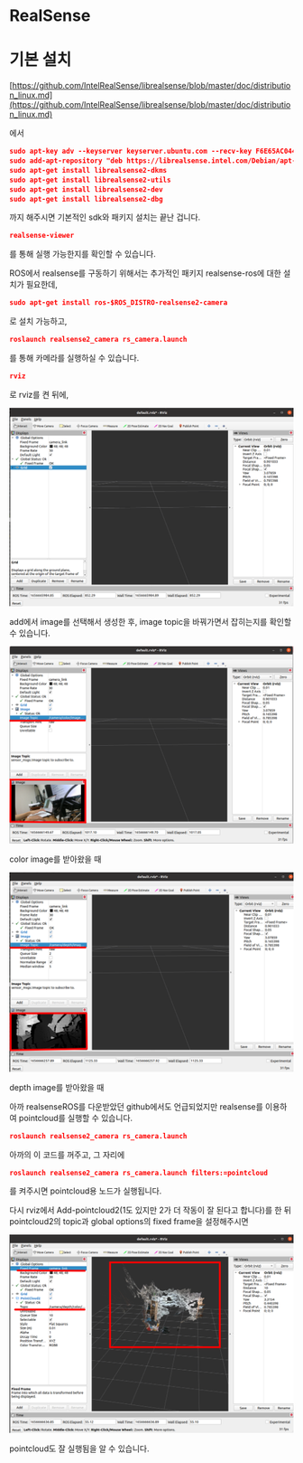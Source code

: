 # RealSense

# 기본 설치

[https://github.com/IntelRealSense/librealsense/blob/master/doc/distribution_linux.md](https://github.com/IntelRealSense/librealsense/blob/master/doc/distribution_linux.md)

에서 

```json
sudo apt-key adv --keyserver keyserver.ubuntu.com --recv-key F6E65AC044F831AC80A06380C8B3A55A6F3EFCDE || sudo apt-key adv --keyserver hkp://keyserver.ubuntu.com:80 --recv-key F6E65AC044F831AC80A06380C8B3A55A6F3EFCDE
sudo add-apt-repository "deb https://librealsense.intel.com/Debian/apt-repo $(lsb_release -cs) main" -u
sudo apt-get install librealsense2-dkms
sudo apt-get install librealsense2-utils
sudo apt-get install librealsense2-dev
sudo apt-get install librealsense2-dbg
```

까지 해주시면 기본적인 sdk와 패키지 설치는 끝난 겁니다.

```json
realsense-viewer
```

를 통해 실행 가능한지를 확인할 수 있습니다.

ROS에서 realsense를 구동하기 위해서는 추가적인 패키지 realsense-ros에 대한 설치가 필요한데, 

```json
sudo apt-get install ros-$ROS_DISTRO-realsense2-camera
```

로 설치 가능하고,

```json
roslaunch realsense2_camera rs_camera.launch
```

를 통해 카메라를 실행하실 수 있습니다.

```json
rviz
```

로 rviz를 켠 뒤에, 

![rviz.png](https://github.com/EndeavoringYoon/Pick-and-place-KOR-/blob/master/ROS(Pick%20and%20Place%20Project)/RealSense/rviz.png)

add에서 image를 선택해서 생성한 후, image topic을 바꿔가면서 잡히는지를 확인할 수 있습니다.

![color image를 받아왔을 때](https://github.com/EndeavoringYoon/Pick-and-place-KOR-/blob/master/ROS(Pick%20and%20Place%20Project)/RealSense/rviz_1.png)

color image를 받아왔을 때

![depth image를 받아왔을 때](https://github.com/EndeavoringYoon/Pick-and-place-KOR-/blob/master/ROS(Pick%20and%20Place%20Project)/RealSense/rviz_2.png)

depth image를 받아왔을 때

아까 realsenseROS를 다운받았던 github에서도 언급되었지만 realsense를 이용하여 pointcloud를 실행할 수 있습니다.

```json
roslaunch realsense2_camera rs_camera.launch
```

아까의 이 코드를 꺼주고, 그 자리에

```json
roslaunch realsense2_camera rs_camera.launch filters:=pointcloud
```

를 켜주시면 pointcloud용 노드가 실행됩니다.

다시 rviz에서 Add-pointcloud2(1도 있지만 2가 더 작동이 잘 된다고 합니다)를 한 뒤 pointcloud2의 topic과 global options의 fixed frame을 설정해주시면

![rviz_3.png](https://github.com/EndeavoringYoon/Pick-and-place-KOR-/blob/master/ROS(Pick%20and%20Place%20Project)/RealSense/rviz_3.png)

pointcloud도 잘 실행됨을 알 수 있습니다.
